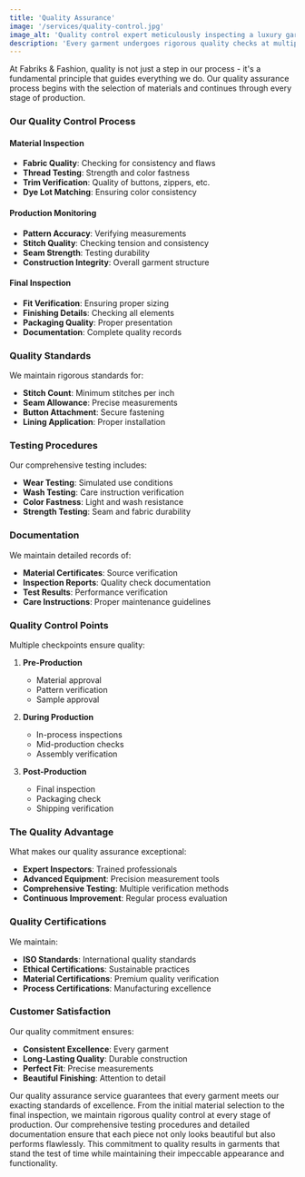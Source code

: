 ```yaml
---
title: 'Quality Assurance'
image: '/services/quality-control.jpg'
image_alt: 'Quality control expert meticulously inspecting a luxury garment under professional lighting'
description: 'Every garment undergoes rigorous quality checks at multiple stages of production, ensuring the highest standards of craftsmanship and attention to detail.'
---
```


At Fabriks & Fashion, quality is not just a step in our process - it's a fundamental principle that guides everything we do. Our quality assurance process begins with the selection of materials and continues through every stage of production.

### Our Quality Control Process

#### Material Inspection

- **Fabric Quality**: Checking for consistency and flaws
- **Thread Testing**: Strength and color fastness
- **Trim Verification**: Quality of buttons, zippers, etc.
- **Dye Lot Matching**: Ensuring color consistency

#### Production Monitoring

- **Pattern Accuracy**: Verifying measurements
- **Stitch Quality**: Checking tension and consistency
- **Seam Strength**: Testing durability
- **Construction Integrity**: Overall garment structure

#### Final Inspection

- **Fit Verification**: Ensuring proper sizing
- **Finishing Details**: Checking all elements
- **Packaging Quality**: Proper presentation
- **Documentation**: Complete quality records

### Quality Standards

We maintain rigorous standards for:

- **Stitch Count**: Minimum stitches per inch
- **Seam Allowance**: Precise measurements
- **Button Attachment**: Secure fastening
- **Lining Application**: Proper installation

### Testing Procedures

Our comprehensive testing includes:

- **Wear Testing**: Simulated use conditions
- **Wash Testing**: Care instruction verification
- **Color Fastness**: Light and wash resistance
- **Strength Testing**: Seam and fabric durability

### Documentation

We maintain detailed records of:

- **Material Certificates**: Source verification
- **Inspection Reports**: Quality check documentation
- **Test Results**: Performance verification
- **Care Instructions**: Proper maintenance guidelines

### Quality Control Points

Multiple checkpoints ensure quality:

1. **Pre-Production**

   - Material approval
   - Pattern verification
   - Sample approval

2. **During Production**

   - In-process inspections
   - Mid-production checks
   - Assembly verification

3. **Post-Production**
   - Final inspection
   - Packaging check
   - Shipping verification

### The Quality Advantage

What makes our quality assurance exceptional:

- **Expert Inspectors**: Trained professionals
- **Advanced Equipment**: Precision measurement tools
- **Comprehensive Testing**: Multiple verification methods
- **Continuous Improvement**: Regular process evaluation

### Quality Certifications

We maintain:

- **ISO Standards**: International quality standards
- **Ethical Certifications**: Sustainable practices
- **Material Certifications**: Premium quality verification
- **Process Certifications**: Manufacturing excellence

### Customer Satisfaction

Our quality commitment ensures:

- **Consistent Excellence**: Every garment
- **Long-Lasting Quality**: Durable construction
- **Perfect Fit**: Precise measurements
- **Beautiful Finishing**: Attention to detail

Our quality assurance service guarantees that every garment meets our exacting standards of excellence. From the initial material selection to the final inspection, we maintain rigorous quality control at every stage of production. Our comprehensive testing procedures and detailed documentation ensure that each piece not only looks beautiful but also performs flawlessly. This commitment to quality results in garments that stand the test of time while maintaining their impeccable appearance and functionality.
